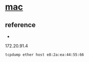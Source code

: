 # **[mac](https://www.pico.net/kb/how-does-one-filter-mac-addresses-using-tcpdump/)**

## reference

- **[](https://howtouselinux.medium.com/debugging-dhcp-with-tcpdump-f12463d53ed9)**

172.20.91.4

`tcpdump ether host e8:2a:ea:44:55:66`
